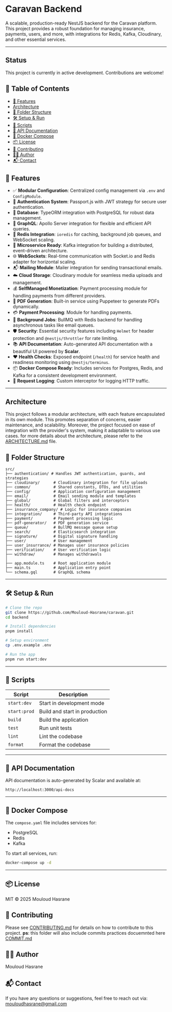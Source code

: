 #  Caravan Backend

A scalable, production-ready NestJS backend for the Caravan platform. This project provides a robust foundation for managing insurance, payments, users, and more, with integrations for Redis, Kafka, Cloudinary, and other essential services.

---

## Status

This project is currently in active development. Contributions are welcome!

## 📖 Table of Contents

* [🚀 Features](#-features)
* [ Architecture](#architecture)
* [📂 Folder Structure](#-folder-structure)
* [🛠️ Setup & Run](#-setup--run)
* [🧪 Scripts](#-scripts)
* [📖 API Documentation](#-api-documentation)
* [🐳 Docker Compose](#-docker-compose)
* [📦 License](#-license)
* [🤝 Contributing](#-contributing)
* [🧑‍💻 Author](#-author)
* [📬 Contact](#-contact)

## 🚀 Features

* ✅ **Modular Configuration**: Centralized config management via `.env` and `ConfigModule`.
* 🔐 **Authentication System**: Passport.js with JWT strategy for secure user authentication.
* 🐘 **Database**: TypeORM integration with PostgreSQL for robust data management.
* 🤖 **GraphQL**: Apollo Server integration for flexible and efficient API queries.  
* 🧠 **Redis Integration**: `ioredis` for caching, background job queues, and WebSocket scaling.  
* 📡 **Microservice Ready**: Kafka integration for building a distributed, event-driven architecture.   
* 🌐 **WebSockets**: Real-time communication with Socket.io and Redis adapter for horizontal scaling.  
* 📬 **Mailing Module**: Mailer integration for sending transactional emails.
* ☁️ **Cloud Storage**: Cloudinary module for seamless media uploads and management.
* 💰 **SelfManaged Monetization**: Payment processing module for handling payments from different providers.
* 📄 **PDF Generation**: Built-in service using Puppeteer to generate PDFs dynamically.
* 💳 **Payment Processing**: Module for handling payments.
* 🎯 **Background Jobs**: BullMQ with Redis backend for handling asynchronous tasks like email queues.
* 🛡️ **Security**: Essential security features including `Helmet` for header protection and `@nestjs/throttler` for rate limiting.
* 📚 **API Documentation**: Auto-generated API documentation with a beautiful UI powered by **Scalar**.
* ❤️ **Health Checks**: Exposed endpoint (`/health`) for service health and readiness monitoring using `@nestjs/terminus`.
* 📦 **Docker Compose Ready**: Includes services for Postgres, Redis, and Kafka for a consistent development environment.
* 📑 **Request Logging**: Custom interceptor for logging HTTP traffic.

---

## Architecture
This project follows a modular architecture, with each feature encapsulated in its own module. This promotes separation of concerns, easier maintenance, and scalability.
Moreover, the project focused on ease of integration with the provider's system, making it adaptable to various use cases.
for more details about the architecture, please refer to the [ARCHITECTURE.md](ARCHITECTURE.md) file.

## 📂 Folder Structure

```
src/
├── authentication/ # Handles JWT authentication, guards, and strategies
├── cloudinary/      # Cloudinary integration for file uploads
├── common/          # Shared constants, DTOs, and utilities
├── config/          # Application configuration management
├── email/           # Email sending module and templates
├── global/          # Global filters and interceptors
├── health/          # Health check endpoint
├── insurrance_company/ # Logic for insurance companies
├── integration/     # Third-party API integrations
├── payment/         # Payment processing logic
├── pdf-generator/   # PDF generation service
├── queue/           # BullMQ message queue setup
├── search/          # Elasticsearch integration
├── signature/       # Digital signature handling
├── user/            # User management
├── user_insurrance/ # Manages user insurance policies
├── verification/    # User verification logic
├── withdraw/        # Manages withdrawals
│
├── app.module.ts    # Root application module
├── main.ts          # Application entry point
└── schema.gql       # GraphQL schema
```

---

## 🛠️ Setup & Run

```bash
# Clone the repo
git clone https://github.com/Mouloud-Hasrane/caravan.git
cd backend

# Install dependencies
pnpm install

# Setup environment
cp .env.example .env

# Run the app
pnpm run start:dev
```

---

## 🧪 Scripts

| Script       | Description                   |
| ------------ | ----------------------------- |
| `start:dev`  | Start in development mode     |
| `start:prod` | Build and start in production |
| `build`      | Build the application         |
| `test`       | Run unit tests                |
| `lint`       | Lint the codebase             |
| `format`     | Format the codebase           |

---

## 📖 API Documentation

API documentation is auto-generated by Scalar and available at:

```
http://localhost:3000/api-docs
```

---

## 🐳 Docker Compose

The `compose.yaml` file includes services for:

* PostgreSQL
* Redis
* Kafka

To start all services, run:
```bash
docker-compose up -d
```

---

## 📦 License

MIT © 2025 Mouloud Hasrane

## 🤝 Contributing

Please see [CONTRIBUTING.md](CONTRIBUTING.md) for details on how to contribute to this project.
**ps**: this folder will also include commits practices docuemnted here [COMMIT.md](COMMIT.md)

## 🧑‍💻 Author

Mouloud Hasrane

## 📬 Contact

If you have any questions or suggestions, feel free to reach out via: [mouloudhasrane@gmail.com](mailto:mouloudhasrane@gmail.com)
